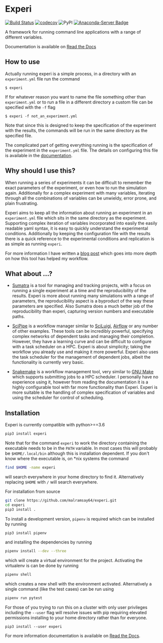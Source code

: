 Experi
======


[![Build Status](https://travis-ci.org/malramsay64/experi.svg?branch=master)](https://travis-ci.org/malramsay64/experi)
[![codecov](https://codecov.io/gh/malramsay64/experi/branch/master/graph/badge.svg)](https://codecov.io/gh/malramsay64/experi)
![PyPI](https://img.shields.io/pypi/v/experi.svg)
[![Anaconda-Server Badge](https://anaconda.org/malramsay/experi/badges/version.svg)](https://anaconda.org/malramsay/experi)


A framework for running command line applications with a range of different
variables.

Documentation is available on [Read the Docs][Experi Docs]

How to use
----------

Actually running experi is a simple process, in a directory with an
`experiment.yml` file run the command

```
$ experi
```

If for whatever reason you want to name the file something other than
`experiment.yml` or to run a file in a different directory a custom file can be
specified with the `-f` flag

```
$ experi -f not_an_experiment.yml
```

Note that since this is designed to keep the specification of the experiment
with the results, the commands will be run in the same directory as the
specified file.

The complicated part of getting everything running is the specification of the
experiment in the `experiment.yml` file. The details on configuring this file is available in the
[documentation][Experi Docs input_file].

Why should I use this?
----------------------

When running a series of experiments it can be difficult to remember the exact
parameters of the experiment, or even how to run the simulation again.
Additionally for a complex experiment with many variables, iterating through
all the combinations of variables can be unwieldy, error prone, and plain
frustrating.

Experi aims to keep all the information about running an experiment in an
`experiment.yml` file which sits in the same directory as the experiment.
Supporting complex iteration of variables incorporated into easily the easily
readable yaml syntax, it is easy to quickly understand the experimental
conditions. Additionally by keeping the configuration file with the results
there is a quick reference to the experimental conditions and replication is as
simple as running `experi`.

For more information I have written a [blog post][experi blog post] which goes
into more depth on how this tool has helped my workflow.

What about ...?
---------------------

 - [Sumatra] is a tool for managing and tracking projects,
    with a focus on running a single experiment at a time and the
    reproducibility of the results. Experi is more about running many
    simulations with a range of parameters, the reproducibility aspect is
    a byproduct of the way these parameters are specified. Also Sumatra does
    a much better job of the reproducibility than experi, capturing version
    numbers and executable paths.

- [SciPipe] is a workflow manager similar to [SciLuigi], [Airflow] or any
    number of other examples. These tools can be incredibly powerful,
    specifying complex networks of dependent tasks and managing their
    completion. However, they have a learning curve and can be difficult to
    configure with a task scheduler on a HPC. Experi is about simplicity;
    taking the workflow you already use and making it more powerful. Experi
    also uses the task scheduler for the management of dependent jobs, albeit
    the functionality is currently very basic.

- [Snakemake] is a workflow management tool, very similar to [GNU Make] which
    supports submitting jobs to a HPC scheduler. I personally have no experience
    using it, however from reading the documentation it is a highly configurable
    tool with far more functionality than Experi. Experi is more suitable is the
    handling of complex specification of variables and using the scheduler for
    control of scheduling.


Installation
------------

Experi is currently compatible with python>==3.6

```bash
pip3 install experi
```

Note that for the command `experi` to work the directory containing the
executable needs to be in the `PATH` variable. In most cases this will probably
be `$HOME/.local/bin` although this is installation dependent. If you don't
know where the executable is, on \*nix systems the command

```bash
find $HOME -name experi
```

will search everywhere in your home directory to find it. Alternatively
replacing `$HOME` with `/` will search everywhere.

For installation from source

```bash
git clone https://github.com/malramsay64/experi.git
cd experi
pip3 install .
```

To install a development version, `pipenv` is required which can be installed
by running

```bash
pip3 install pipenv
```

and installing the dependencies by running

```bash
pipenv install --dev --three
```

which will create a virtual environment for the project. Activating the
virtualenv is can be done by running

```bash
pipenv shell
```

which creates a new shell with the environment activated. Alternatively
a single command (like the test cases) can be run using

```bash
pipenv run pytest
```

For those of you trying to run this on a cluster with only user privileges
including the `--user` flag will resolve issues with pip requiring elevated
permissions installing to your home directory rather than for everyone.

```
pip3 install --user experi
```

For more information documentation is available on [Read the Docs][Experi Docs].

[Experi Docs]: https://experi.readthedocs.io/en/latest/
[Experi Docs input_file]: https://experi.readthedocs.io/en/latest/input_file
[miniconda installer]: https://conda.io/miniconda.html
[Sumatra]: http://sumatra.readthedocs.io
[SciPipe]: http://scipipe.org/
[SciLuigi]: https://github.com/pharmbio/sciluigi
[Airflow]: https://airflow.apache.org/
[Snakemake]: https://snakemake.readthedocs.io/en/stable/
[GNU Make]: https://www.gnu.org/software/make/
[experiment examples]: https://github.com/malramsay64/experi/tree/master/examples
[experiment docs]: https://github.com/malramsay64/experi/blob/master/input_file.md
[experi blog post]: https://malramsay.com/post/experi_a_tool_for_computational_experiments/

